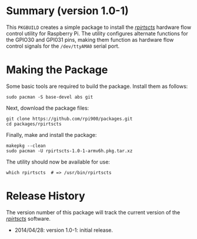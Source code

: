 Summary (version 1.0-1)
=========================

This `PKGBUILD` creates a simple package to install the [*rpirtscts*](https://github.com/mholling/rpirtscts) hardware flow control utility for Raspberry Pi. The utility configures alternate functions for the GPIO30 and GPI031 pins, making them function as hardware flow control signals for the `/dev/ttyAMA0` serial port.

Making the Package
==================

Some basic tools are required to build the package. Install them as follows:

    sudo pacman -S base-devel abs git

Next, download the package files:

    git clone https://github.com/rpi900/packages.git
    cd packages/rpirtscts

Finally, make and install the package:

    makepkg --clean
    sudo pacman -U rpirtscts-1.0-1-armv6h.pkg.tar.xz

The utility should now be available for use:

    which rpirtscts  # => /usr/bin/rpirtscts

Release History
===============

The version number of this package will track the current version of the [*rpirtscts*](https://github.com/mholling/rpirtscts) software.

* 2014/04/28: version 1.0-1: initial release.
